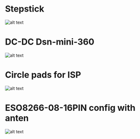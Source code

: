 # Stepstick
![alt text](https://raw.githubusercontent.com/devkrzyzanowski/Eagle/master/STEPSTICK_img.png)
# DC-DC Dsn-mini-360
![alt text](https://raw.githubusercontent.com/devkrzyzanowski/Eagle/master/DSN-MINI-360_img.png)
# Circle pads for ISP
![alt text](https://raw.githubusercontent.com/devkrzyzanowski/Eagle/master/ISP_SMD_img.png)
# ESO8266-08-16PIN config with anten
![alt text](https://raw.githubusercontent.com/devkrzyzanowski/Eagle/master/ESP8266-08-16PIN_img.png)
